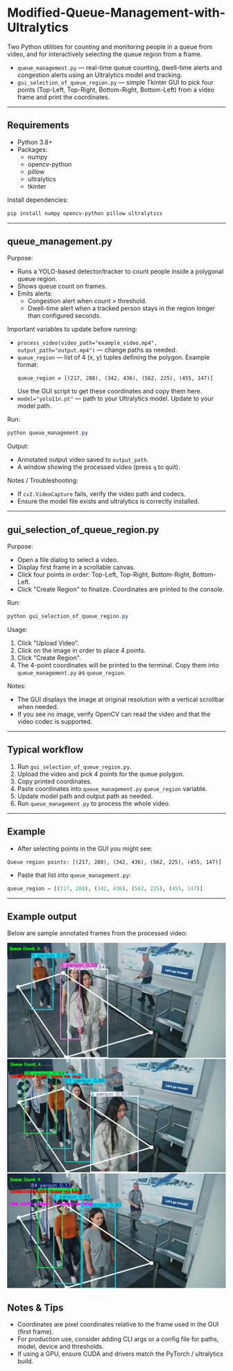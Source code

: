 # Modified-Queue-Management-with-Ultralytics

Two Python utilities for counting and monitoring people in a queue from video, and for interactively selecting the queue region from a frame.

- `queue_management.py` — real-time queue counting, dwell-time alerts and congestion alerts using an Ultralytics model and tracking.
- `gui_selection_of_queue_region.py` — simple Tkinter GUI to pick four points (Top-Left, Top-Right, Bottom-Right, Bottom-Left) from a video frame and print the coordinates.

---

## Requirements

- Python 3.8+
- Packages:
  - numpy
  - opencv-python
  - pillow
  - ultralytics
  - tkinter 

Install dependencies:
```bash
pip install numpy opencv-python pillow ultralytics
```

---

## queue_management.py

Purpose:
- Runs a YOLO-based detector/tracker to count people inside a polygonal queue region.
- Shows queue count on frames.
- Emits alerts:
  - Congestion alert when count > threshold.
  - Dwell-time alert when a tracked person stays in the region longer than configured seconds.

Important variables to update before running:
- `process_video(video_path="example_video.mp4", output_path="output.mp4")` — change paths as needed.
- `queue_region` — list of 4 (x, y) tuples defining the polygon. Example format:
  ```
  queue_region = [(217, 288), (342, 436), (562, 225), (455, 147)]
  ```
  Use the GUI script to get these coordinates and copy them here.
- `model="yolo11n.pt"` — path to your Ultralytics model. Update to your model path.

Run:
```powershell
python queue_management.py
```

Output:
- Annotated output video saved to `output_path`.
- A window showing the processed video (press `q` to quit).

Notes / Troubleshooting:
- If `cv2.VideoCapture` fails, verify the video path and codecs.
- Ensure the model file exists and ultralytics is correctly installed.

---

## gui_selection_of_queue_region.py

Purpose:
- Open a file dialog to select a video.
- Display first frame in a scrollable canvas.
- Click four points in order: Top-Left, Top-Right, Bottom-Right, Bottom-Left.
- Click "Create Region" to finalize. Coordinates are printed to the console.

Run:
```powershell
python gui_selection_of_queue_region.py
```

Usage:
1. Click "Upload Video".
2. Click on the image in order to place 4 points.
3. Click "Create Region".
4. The 4-point coordinates will be printed to the terminal. Copy them into `queue_management.py` as `queue_region`.

Notes:
- The GUI displays the image at original resolution with a vertical scrollbar when needed.
- If you see no image, verify OpenCV can read the video and that the video codec is supported.

---

## Typical workflow

1. Run `gui_selection_of_queue_region.py`.
2. Upload the video and pick 4 points for the queue polygon.
3. Copy printed coordinates.
4. Paste coordinates into `queue_management.py` `queue_region` variable.
5. Update model path and output path as needed.
6. Run `queue_management.py` to process the whole video.

---

## Example
- After selecting points in the GUI you might see:
```
Queue region points: [(217, 288), (342, 436), (562, 225), (455, 147)]
```
- Paste that list into `queue_management.py`:
```python
queue_region = [(217, 288), (342, 436), (562, 225), (455, 147)]
```

---

## Example output

Below are sample annotated frames from the processed video:

![Queue management output](output_images/output_1.png "Annotated output frame")
![Queue management output](output_images/output_2.png "Annotated output frame")
![Queue management output](output_images/output_3.png "Annotated output frame")


## Notes & Tips
- Coordinates are pixel coordinates relative to the frame used in the GUI (first frame).
- For production use, consider adding CLI args or a config file for paths, model, device and thresholds.
- If using a GPU, ensure CUDA and drivers match the PyTorch / ultralytics build.
